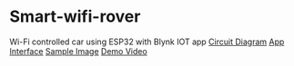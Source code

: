 # Smart-wifi-rover
Wi-Fi controlled car using ESP32 with Blynk IOT app
[Circuit Diagram]("D:\github-car\Smart-wifi-rover\circuit-diagram\car-ckt.png")
[App Interface]("D:\github-car\Smart-wifi-rover\app-interface")
[Sample Image]("D:\github-car\Smart-wifi-rover\output")
[Demo Video](https://drive.google.com/file/d/1gK-CKINmo2ebQoPyK3ZXyD1kYATU42hY/view?usp=sharing)